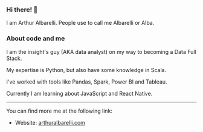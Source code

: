 ### Hi there! 👋

I am Arthur Albarelli. People use to call me Albarelli or Alba.

### About code and me

I am the insight's guy (AKA data analyst) on my way to becoming a Data Full Stack.

My expertise is Python, but also have some knowledge in Scala.

I've worked with tools like Pandas, Spark, Power BI and Tableau.

Currently I am learning about JavaScript and React Native.

---

You can find more me at the following link:
* Website: [arthuralbarelli.com](https://arthuralbarelli.com/)
